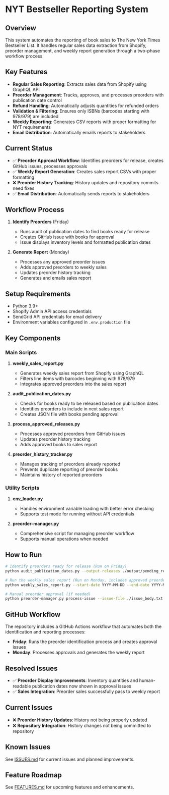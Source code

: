 # NYT Bestseller Reporting System

## Overview
This system automates the reporting of book sales to The New York Times Bestseller List. It handles regular sales data extraction from Shopify, preorder management, and weekly report generation through a two-phase workflow process.

## Key Features
- **Regular Sales Reporting**: Extracts sales data from Shopify using GraphQL API
- **Preorder Management**: Tracks, approves, and processes preorders with publication date control
- **Refund Handling**: Automatically adjusts quantities for refunded orders
- **Validation & Filtering**: Ensures only ISBNs (barcodes starting with 978/979) are included
- **Weekly Reporting**: Generates CSV reports with proper formatting for NYT requirements
- **Email Distribution**: Automatically emails reports to stakeholders

## Current Status
- ✅ **Preorder Approval Workflow**: Identifies preorders for release, creates GitHub issues, processes approvals
- ✅ **Weekly Report Generation**: Creates sales report CSVs with proper formatting
- ❌ **Preorder History Tracking**: History updates and repository commits need fixes
- ✅ **Email Distribution**: Automatically sends reports to stakeholders

## Workflow Process
1. **Identify Preorders** (Friday)
   - Runs audit of publication dates to find books ready for release
   - Creates GitHub issue with books for approval
   - Issue displays inventory levels and formatted publication dates

2. **Generate Report** (Monday)
   - Processes any approved preorder issues
   - Adds approved preorders to weekly sales
   - Updates preorder history tracking
   - Generates and emails sales report

## Setup Requirements
- Python 3.9+
- Shopify Admin API access credentials
- SendGrid API credentials for email delivery
- Environment variables configured in `.env.production` file

## Key Components

### Main Scripts
1. **weekly_sales_report.py**
   - Generates weekly sales report from Shopify using GraphQL
   - Filters line items with barcodes beginning with 978/979
   - Integrates approved preorders into the sales report

2. **audit_publication_dates.py**
   - Checks for books ready to be released based on publication dates
   - Identifies preorders to include in next sales report
   - Creates JSON file with books pending approval

3. **process_approved_releases.py**
   - Processes approved preorders from GitHub issues
   - Updates preorder history tracking
   - Adds approved books to sales report

4. **preorder_history_tracker.py**
   - Manages tracking of preorders already reported
   - Prevents duplicate reporting of preorder books
   - Maintains history of reported preorders

### Utility Scripts
1. **env_loader.py**
   - Handles environment variable loading with better error checking
   - Supports test mode for running without API credentials

2. **preorder-manager.py**
   - Comprehensive script for managing preorder workflow
   - Supports manual operations when needed

## How to Run
```bash
# Identify preorders ready for release (Run on Friday)
python audit_publication_dates.py --output-releases ./output/pending_releases_$(date +%Y-%m-%d).json

# Run the weekly sales report (Run on Monday, includes approved preorders)
python weekly_sales_report.py --start-date YYYY-MM-DD --end-date YYYY-MM-DD

# Manual preorder approval (if needed)
python preorder-manager.py process-issue --issue-file ./issue_body.txt
```

## GitHub Workflow
The repository includes a GitHub Actions workflow that automates both the identification and reporting processes:

- **Friday**: Runs the preorder identification process and creates approval issues
- **Monday**: Processes approvals and generates the weekly report

## Resolved Issues
- ✅ **Preorder Display Improvements**: Inventory quantities and human-readable publication dates now shown in approval issues
- ✅ **Sales Integration**: Preorder sales successfully pass to weekly report

## Current Issues
- ❌ **Preorder History Updates**: History not being properly updated
- ❌ **Repository Integration**: History changes not being committed to repository

## Known Issues
See [ISSUES.md](./ISSUES.md) for current issues and planned improvements.

## Feature Roadmap
See [FEATURES.md](./FEATURES.md) for upcoming features and enhancements.